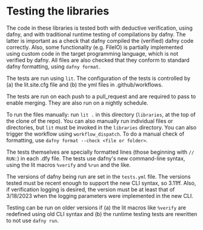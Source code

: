 # Testing the libraries

The code in these libraries is tested both with deductive verification, using dafny,
and with traditional runtime testing of compilations by dafny. 
The latter is important as a check that dafny compiled the (verified) dafny code correctly.
Also, some functionality (e.g. FileIO) is partially implemented using
custom code in the target programming language, which is not verified by dafny.
All files are also checked that they conform to standard dafny formatting,
using `dafny format`.

The tests are run using `lit`. The configuration of the tests is controlled by
(a) the lit.site.cfg file and (b) the yml files in .github/workflows.

The tests are run on each push to a pull_request and are required to pass to enable merging.
They are also run on a nightly schedule.

To run the files manually: run `lit .` in this directory (`libraries`, at the top
of the clone of the repo). You can also manually run individual files or directories,
but `lit` must be invoked in the `libraries` directory. You can also trigger the workflow
using `workflow_dispatch`. To do a manual check of formatting, use `dafny format --check <file or folder>`.

The tests themselves are specially formatted lines (those beginning with `// RUN:`) in
each .dfy file. The tests use dafny's new command-line syntax, using the lit
macros `%verify` and `%run` and the like.

The versions of dafny being run are set in the `tests.yml` file. The versions tested
must be recent enough to support the new CLI syntax, so 3.11ff. Also, if 
verification logging is desired, the version must be at least that of 3/18/2023 when
the logging parameters were implemented in the new CLI.

Testing can be run on older versions if (a) the lit macros like `%verify` are redefined using
old CLI syntax and (b) the runtime testing tests are rewritten to not use `dafny run`.
